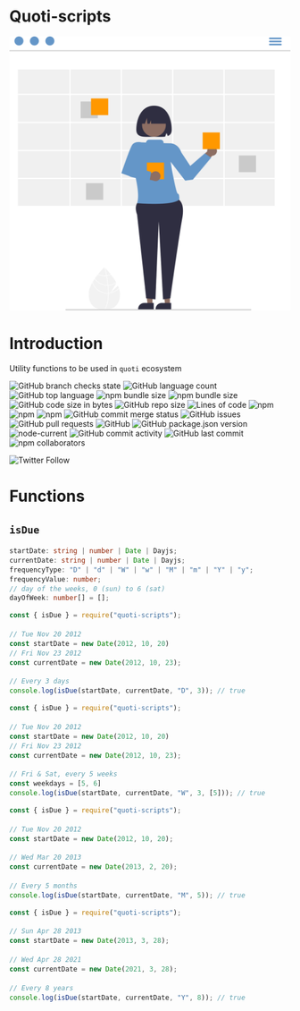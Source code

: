 # Quoti-scripts
![Quoti](./schedule.svg)
# Introduction
Utility functions to be used in `quoti` ecosystem

![GitHub branch checks state](https://img.shields.io/github/checks-status/diorla/quoti-scripts/main)
![GitHub language count](https://img.shields.io/github/languages/count/diorla/quoti-scripts)
![GitHub top language](https://img.shields.io/github/languages/top/diorla/quoti-scripts)
![npm bundle size](https://img.shields.io/bundlephobia/min/quoti-scripts)
![npm bundle size](https://img.shields.io/bundlephobia/minzip/quoti-scripts)
![GitHub code size in bytes](https://img.shields.io/github/languages/code-size/diorla/quoti-scripts)
![GitHub repo size](https://img.shields.io/github/repo-size/diorla/quoti-scripts)
![Lines of code](https://img.shields.io/tokei/lines/github/diorla/quoti-scripts)
![npm](https://img.shields.io/npm/dw/quoti-scripts)
![npm](https://img.shields.io/npm/dm/quoti-scripts)
![npm](https://img.shields.io/npm/dy/quoti-scripts)
![GitHub commit merge status](https://img.shields.io/github/commit-status/diorla/quoti-scripts/main/7346ec04986f62c83ae40a6c4b53bc4dea224b05)
![GitHub issues](https://img.shields.io/github/issues/diorla/quoti-scripts)
![GitHub pull requests](https://img.shields.io/github/issues-pr/diorla/quoti-scripts)
![GitHub](https://img.shields.io/github/license/diorla/quoti-scripts)
![GitHub package.json version](https://img.shields.io/github/package-json/v/diorla/quoti-scripts)
![node-current](https://img.shields.io/node/v/quoti-scripts)
![GitHub commit activity](https://img.shields.io/github/commit-activity/m/diorla/quoti-scripts)
![GitHub last commit](https://img.shields.io/github/last-commit/diorla/quoti-scripts)
![npm collaborators](https://img.shields.io/npm/collaborators/quoti-scripts)

![Twitter Follow](https://img.shields.io/twitter/follow/dihorla?style=social)
# Functions

## ```isDue```

```ts
startDate: string | number | Date | Dayjs;
currentDate: string | number | Date | Dayjs;
frequencyType: "D" | "d" | "W" | "w" | "M" | "m" | "Y" | "y";
frequencyValue: number;
// day of the weeks, 0 (sun) to 6 (sat)
dayOfWeek: number[] = [];
```

```ts
const { isDue } = require("quoti-scripts");

// Tue Nov 20 2012
const startDate = new Date(2012, 10, 20)
// Fri Nov 23 2012
const currentDate = new Date(2012, 10, 23);

// Every 3 days
console.log(isDue(startDate, currentDate, "D", 3)); // true
```

```ts
const { isDue } = require("quoti-scripts");

// Tue Nov 20 2012
const startDate = new Date(2012, 10, 20)
// Fri Nov 23 2012
const currentDate = new Date(2012, 10, 23);

// Fri & Sat, every 5 weeks
const weekdays = [5, 6]
console.log(isDue(startDate, currentDate, "W", 3, [5])); // true
```

```ts
const { isDue } = require("quoti-scripts");

// Tue Nov 20 2012
const startDate = new Date(2012, 10, 20);

// Wed Mar 20 2013
const currentDate = new Date(2013, 2, 20);

// Every 5 months
console.log(isDue(startDate, currentDate, "M", 5)); // true
```

```ts
const { isDue } = require("quoti-scripts");

// Sun Apr 28 2013
const startDate = new Date(2013, 3, 28);

// Wed Apr 28 2021
const currentDate = new Date(2021, 3, 28);

// Every 8 years
console.log(isDue(startDate, currentDate, "Y", 8)); // true
```